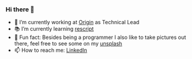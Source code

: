 ### Hi there 👋


- 🔧 I’m currently working at [Origin](https://useorigin.com/) as Technical Lead
- 📚 I’m currently learning [rescript](https://rescript-lang.org/)
- 📸 Fun fact: Besides being a programmer I also like to take pictures out there, feel free to see some on my [unsplash](https://unsplash.com/@caiohenriquesilva)
- 📫 How to reach me: [LinkedIn](https://linkedin.com/in/caiohenriquesilva)

<!--
**chsilva/chsilva** is a ✨ _special_ ✨ repository because its `README.md` (this file) appears on your GitHub profile.

Here are some ideas to get you started:

- 🔭 I’m currently working on ...
- 🌱 I’m currently learning ...
- 👯 I’m looking to collaborate on ...
- 🤔 I’m looking for help with ...
- 💬 Ask me about ...
- 📫 How to reach me: ...
- 😄 Pronouns: ...
- ⚡ Fun fact: ...
-->
